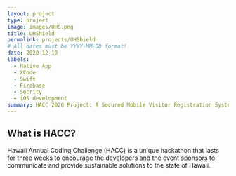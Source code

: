 ```yaml
---
layout: project
type: project
image: images/UHS.png
title: UHShield
permalink: projects/UHShield
# All dates must be YYYY-MM-DD format!
date: 2020-12-10
labels:
  - Native App
  - XCode
  - Swift
  - Firebase
  - Secrity
  - iOS development
summary: HACC 2020 Project: A Secured Mobile Visitor Registration System.
---
```


## What is HACC?

Hawaii Annual Coding Challenge (HACC) is a unique hackathon that lasts for three weeks to encourage the developers and the event sponsors to communicate and provide sustainable solutions to the state of Hawaii.
